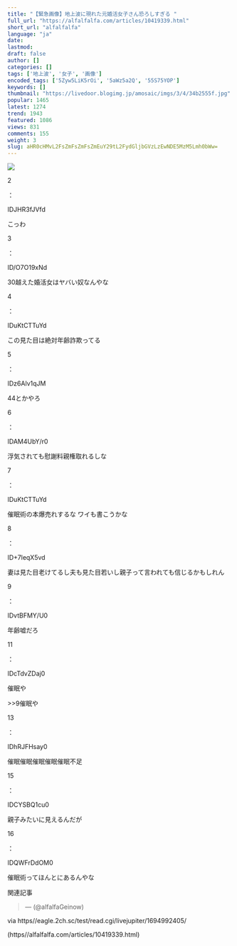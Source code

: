 ```yaml
---
title: "【緊急画像】地上波に現れた元婚活女子さん恐ろしすぎる "
full_url: "https://alfalfalfa.com/articles/10419339.html"
short_url: "alfalfalfa"
language: "ja"
date: 
lastmod: 
draft: false
author: []
categories: []
tags: ['地上波', '女子', '画像']
encoded_tags: ['5Zyw5LiK5rOi', '5aWz5a2Q', '55S75YOP']
keywords: []
thumbnail: "https://livedoor.blogimg.jp/amosaic/imgs/3/4/34b2555f.jpg"
popular: 1465
latest: 1274
trend: 1943
featured: 1086
views: 831
comments: 155
weight: 3
slug: aHR0cHMvL2FsZmFsZmFsZmEuY29tL2FydGljbGVzLzEwNDE5MzM5Lmh0bWw=
---
```


![](https://livedoor.blogimg.jp/amosaic/imgs/3/4/34b2555f.jpg)

<div><p class='res_info'><p class='res_num'>2</p>：<p class='res_name'></p><p class='res_matome'><p class='res_id'>IDJHR3fJVfd</p></p></p> <p class='res_body'>こっわ</p> <p class='res_info'><p class='res_num'>3</p>：<p class='res_name'></p><p class='res_matome'><p class='res_id'>ID/O7O19xNd</p></p></p> <p class='res_body'>30越えた婚活女はヤバい奴なんやな</p> <p class='res_info'><p class='res_num'>4</p>：<p class='res_name'></p><p class='res_matome'><p class='res_id'>IDuKtCTTuYd</p></p></p> <p class='res_body'>この見た目は絶対年齢詐欺ってる</p> <p class='res_info'><p class='res_num'>5</p>：<p class='res_name'></p><p class='res_matome'><p class='res_id'>IDz6Alv1qJM</p></p></p> <p class='res_body'>44とかやろ</p> <p class='res_info'><p class='res_num'>6</p>：<p class='res_name'></p><p class='res_matome'><p class='res_id'>IDAM4UbY/r0</p></p></p> <p class='res_body'>浮気されても慰謝料親権取れるしな</p> <p class='res_info'><p class='res_num'>7</p>：<p class='res_name'></p><p class='res_matome'><p class='res_id'>IDuKtCTTuYd</p></p></p> <p class='res_body'>催眠術の本爆売れするな ワイも書こうかな</p> <p class='res_info'><p class='res_num'>8</p>：<p class='res_name'></p><p class='res_matome'><p class='res_id'>ID+7leqX5vd</p></p></p> <p class='res_body'>妻は見た目老けてるし夫も見た目若いし親子って言われても信じるかもしれん</p> <p class='res_info'><p class='res_num'>9</p>：<p class='res_name'></p><p class='res_matome'><p class='res_id'>IDvtBFMY/U0</p></p></p> <p class='res_body_r1'>年齢嘘だろ</p> <p class='res_info'><p class='res_num'>11</p>：<p class='res_name'></p><p class='res_matome'><p class='res_id'>IDcTdvZDaj0</p></p></p> 催眠や <p class='in_ads'></p> <p>>>9催眠や</p> <p class='res_info'><p class='res_num'>13</p>：<p class='res_name'></p><p class='res_matome'><p class='res_id'>IDhRJFHsay0</p></p></p> <p class='res_body'>催眠催眠催眠催眠催眠不足</p> <p class='res_info'><p class='res_num'>15</p>：<p class='res_name'></p><p class='res_matome'><p class='res_id'>IDCYSBQ1cu0</p></p></p> <p class='res_body'>親子みたいに見えるんだが</p> <p class='res_info'><p class='res_num'>16</p>：<p class='res_name'></p><p class='res_matome'><p class='res_id'>IDQWFrDdOM0</p></p></p> <p class='res_body'>催眠術ってほんとにあるんやな</p> <p id='related-title'>関連記事</p> <p class='in_ads'></p><blockquote class='twitter-tweet'><p lang='und' dir='ltr'></p> — (@alfalfaGeinow) <a href='https//twitter.com/alfalfaGeinow/status/1703929906160402500/'></a></blockquote><p class='via'>via https//eagle.2ch.sc/test/read.cgi/livejupiter/1694992405/</p> </div>

(https//alfalfalfa.com/articles/10419339.html)
